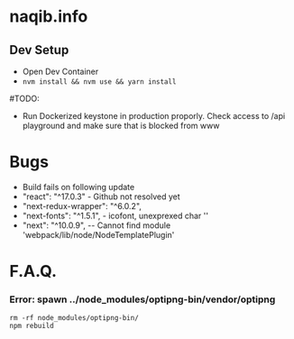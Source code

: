 # naqib.info

## Dev Setup

- Open Dev Container
- `nvm install && nvm use && yarn install `

#TODO:

- Run Dockerized keystone in production proporly. Check access to /api playground and make sure that is blocked from www

# Bugs

- Build fails on following update
- "react": "^17.0.3" - Github not resolved yet
- "next-redux-wrapper": "^6.0.2",
- "next-fonts": "^1.5.1", - icofont, unexprexed char ''
- "next": "^10.0.9", -- Cannot find module 'webpack/lib/node/NodeTemplatePlugin'

# F.A.Q.

### Error: spawn ../node_modules/optipng-bin/vendor/optipng

```
rm -rf node_modules/optipng-bin/
npm rebuild
```
